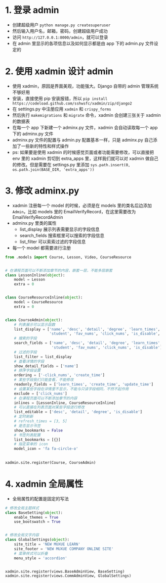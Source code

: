 # 1. 登录 admin
+ 创建超级用户 `python manage.py createsuperuser`
+ 然后输入用户名，邮箱，密码，创建超级用户成功
+ 访问 `http://127.0.0.1:8000/admin`，就可以登录
+ 在 admin 里显示的各项信息以及如何显示都是由 app 下的 admin.py 文件设定的

# 2. 使用 xadmin 设计 admin
+ 使用 xadmin，原因是界面美观，功能强大。Django 自带的 admin 管理系统不够好用
+ 安装，直接使用 pip 安装报错，所以 `pip install https://codeload.github.com/sshwsfc/xadmin/zip/django2`
+ 在 settings.py 中注册应用 `xadmin` 和 `crispy_forms`
+ 然后执行 `makemigrations` 和 `migrate` 命令，xadmin 会创建三张关于 xadmin 的数据表
+ 在每一个 app 下新建一个 adminx.py 文件，xadmin 会自动读取每一个 app 下的 adminx.py 文件
+ adminx.py 文件的配置与 admin.py 配置基本一样，只是 adminx.py 自己添加了一些新的特性和样式操作
+ ps: 如果要是使用 xadmin 的时候感觉页面或者功能需要修改，可以直接把 env 里的 xadmin 剪切到 extra_apps 里，这样我们就可以对 xadmin 做自己的修改。但是需要在 settings.py 里添加 `sys.path.insert(0, os.path.join(BASE_DIR, 'extra_apps'))`

# 3. 修改 adminx.py
+ xadmin 注册每一个 model 的时候，必须是在 models 里的类名后边添加 `Admin`，比如 models 里的 EmailVerifyRecord，在这里需要改为 EmailVerifyRecordAdmin
+ adminx.py 里类的属性
    + list_display 展示列表需要显示的字段信息
    + search_fields 搜索框里可以搜索的字段信息
    + list_filter 可以索索过滤的字段信息
+ 每一个 model 都需要进行注册

```python
from .models import Course, Lesson, Video, CourseResource


# 在课程页面可以不断添加章节的内容，嵌套一层，不能多层嵌套
class LessonInline(object):
    model = Lesson
    extra = 0


class CourseResourceInline(object):
    model = CourseResource
    extra = 0


class CourseAdmin(object):
    # 列表展示可以显示函数
    list_display = ['name', 'desc', 'detail', 'degree', 'learn_times',
                    'student', 'fav_nums', 'click_nums', 'is_disable', 'create_time', 'update_time']
    # 搜索的字段
    search_fields = ['name', 'desc', 'detail', 'degree', 'learn_times',
                     'student', 'fav_nums', 'click_nums', 'is_disable']
    # 过滤的字段
    list_filter = list_display
    # 查看详情的字段
    show_detail_fields = ['name']
    # 排序字段设置
    ordering = ['-click_nums', 'create_time']
    # 某些字段我们只能查看，不能修改
    readonly_fields = ['learn_times', 'create_time', 'update_time']
    # 设置某些字段在详情里不显示，不能与只读字段相同，不然不起作用
    exclude = ['click_nums']
    # 在课程页面可以不断添加章节的内容
    inlines = [LessonInline, CourseResourceInline]
    # 可以直接在列表页面对某些字段进行修改
    list_editable = ['desc', 'detail', 'degree', 'is_disable']
    # 定时刷新
    # refresh_times = [3, 5]
    # 是否显示书签
    show_bookmarks = False
    # 书签列表配置
    list_bookmarks = [{}]
    # 指定菜单的 icon
    model_icon = 'fa fa-circle-o'
    
    
xadmin.site.register(Course, CourseAdmin)
```

# 4. xadmin 全局属性
+ 全局属性的配置是固定的写法

```python
# 修改全局主题样式
class BaseSetting(object):
    enable_themes = True
    use_bootswatch = True


# 修改全局文字内容
class GlobalSettings(object):
    site_title = 'NEW MUXUE LEARN'
    site_footer = 'NEW MUXUE COMPANY ONLINE SITE'
    # 菜单样式可以折叠
    menu_style = 'accordion'


xadmin.site.register(views.BaseAdminView, BaseSetting)
xadmin.site.register(views.CommAdminView, GlobalSettings)
```
